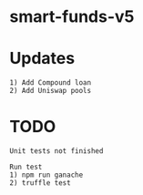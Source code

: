 # smart-funds-v5

# Updates
```
1) Add Compound loan
2) Add Uniswap pools
```

# TODO
```
Unit tests not finished

Run test 
1) npm run ganache
2) truffle test
```
